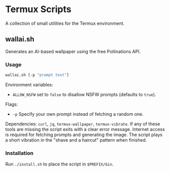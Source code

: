 # Termux Scripts

A collection of small utilities for the Termux environment.

## wallai.sh

Generates an AI-based wallpaper using the free Pollinations API.

### Usage
```bash
wallai.sh [-p "prompt text"]
```

Environment variables:
- `ALLOW_NSFW` set to `false` to disallow NSFW prompts (defaults to `true`).

Flags:
- `-p` Specify your own prompt instead of fetching a random one.

Dependencies: `curl`, `jq`, `termux-wallpaper`, `termux-vibrate`.
If any of these tools are missing the script exits with a clear error
message. Internet access is required for fetching prompts and generating
the image. The script plays a short vibration in the "shave and a haircut" pattern when finished.

### Installation
Run `./install.sh` to place the script in `$PREFIX/bin`.
